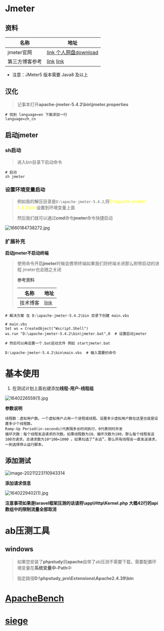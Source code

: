 #  Jmeter 

## 资料

| 名称           | 地址                                                         |
| -------------- | ------------------------------------------------------------ |
| jmeter官网     | [link ](https://jmeter.apache.org/download_jmeter.cgi)   [个人网盘download](https://yaoliuyang.lanzoul.com/izLGnxst39c) |
| 第三方博客参考 | [link](https://qimok.cn/620.html)  [link](https://blog.csdn.net/enre_enre/article/details/89213633) |

- 注意：JMeter5 版本需要 Java8 及以上

## **汉化**

> 记事本打开**apache-jmeter-5.4.2\bin\jmeter.properties**

```shell
# 找到 language=en 下面添加一行 
language=zh_cn
```



## 启动jmeter

### sh启动

> 进入bin目录下启动命令

```shell
# 启动
sh jmeter
```

### **设置环境变量启动**

> 例如我的解压目录是`D:\apache-jmeter-5.4.2`,将<font color="yellow">D:\apache-jmeter-5.4.2\bin</font> 设置到环境变量上面
>
> 然后我们就可以通过**cmd**命令**jmeter**命令快捷启动

![1660184738272.jpg](https://gitee.com/yaolliuyang/blogImages/raw/master/blogImages/A3FrEUnoCtYb5NZ.png)

### **扩展补充**

**启动jmeter不启动终端**

> 使用命令开启**jmeter**时候会携带终端如果我们将终端关闭那么附带启动的进程 jmeter也会随之关闭
>
> **参考资料**
>
> | 名称     | 地址                                                         |
> | -------- | ------------------------------------------------------------ |
> | 技术博客 | [link](https://blog.csdn.net/weixin_33817333/article/details/94564297?spm=1001.2101.3001.6661.1&utm_medium=distribute.pc_relevant_t0.none-task-blog-2%7Edefault%7ECTRLIST%7ERate-1-94564297-blog-87616324.pc_relevant_multi_platform_whitelistv3&depth_1-utm_source=distribute.pc_relevant_t0.none-task-blog-2%7Edefault%7ECTRLIST%7ERate-1-94564297-blog-87616324.pc_relevant_multi_platform_whitelistv3&utm_relevant_index=1) |

```shell
# 解决方案 在 D:\apache-jmeter-5.4.2\bin 目录下创建 main.vbs

# main.vbs
Set ws = CreateObject("Wscript.Shell")
ws.run "D:\apache-jmeter-5.4.2\bin\jmeter.bat",0  # 设置启动jmeter

# 然后可以再设置一个.bat启动文件 例如 startjmeter.bat

D:\apache-jmeter-5.4.2\bin\main.vbs  # 输入需要的命令
```



#  基本使用

1. 在测试计划上面右键添加**线程-用户-线程组**

![1640226559(1).jpg](https://s2.loli.net/2021/12/23/OG2Ee18CMobfBgv.png)

**参数说明**

```shell
线程数：虚拟用户数。一个虚拟用户占用一个进程或线程。设置多少虚拟用户数在这里也就是设置多少个线程数。 
Ramp-Up Period(in-seconds)代表隔多长时间执行，0代表同时并发
循环次数：每个线程发送请求的次数。如果线程数为10，循环次数为100，那么每个线程发送100次请求。总请求数为10*100=1000 。如果勾选了“永远”，那么所有线程会一直发送请求，一到选择停止运行脚本。 
```



## 添加测试

![image-20211223110943314](C:\Users\Administrator\AppData\Roaming\Typora\typora-user-images\image-20211223110943314.png)

**添加请求信息**

![1640229402(1).jpg](https://s2.loli.net/2021/12/23/4v8AwxXY2aVJ1Cq.png)

**注意事项如果是laravel框架压测的话请将\app\Http\Kernel.php  大概42行的api 数组中的限制流量全部取消**

# **ab压测工具**

## windows

> 如果您安装了**phpstudy**则**apache**自带了ab压测不需要下载，需要配置环境变量在**系统变量中-Path**中
>
> 指定路径**D:\phpstudy_pro\Extensions\Apache2.4.39\bin**

# [ApacheBench](https://httpd.apache.org/docs/2.4/programs/ab.html)

# [siege](https://www.cnblogs.com/yaoliuyang/p/14502199.html)


